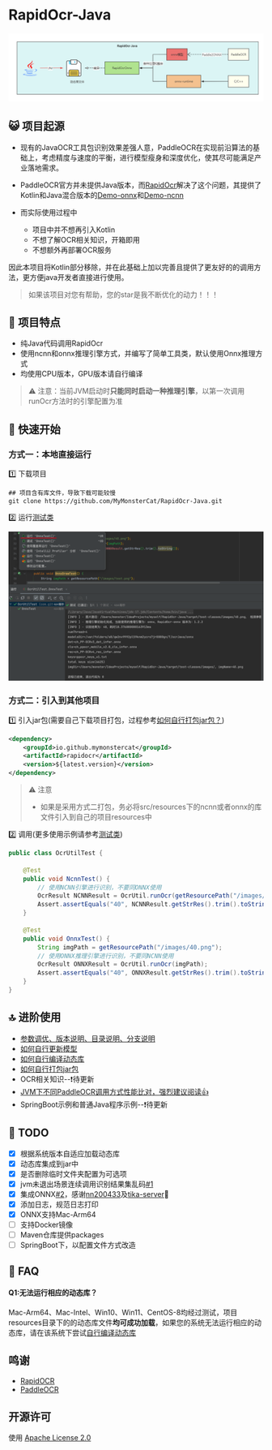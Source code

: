 # RapidOcr-Java

![](./img/line.png)

## 😺 项目起源

- 现有的JavaOCR工具包识别效果差强人意，PaddleOCR在实现前沿算法的基础上，考虑精度与速度的平衡，进行模型瘦身和深度优化，使其尽可能满足产业落地需求。
- PaddleOCR官方并未提供Java版本，而[RapidOcr](https://github.com/RapidAI/RapidOCR)解决了这个问题，其提供了Kotlin和Java混合版本的[Demo-onnx](https://github.com/RapidAI/RapidOcrOnnxJvm)和[Demo-ncnn](https://github.com/RapidAI/RapidOcrNcnnJvm)

- 而实际使用过程中
  - 项目中并不想再引入Kotlin
  - 不想了解OCR相关知识，开箱即用
  - 不想额外再部署OCR服务


因此本项目将Kotlin部分移除，并在此基础上加以完善且提供了更友好的的调用方法，更方便java开发者直接进行使用。

> 如果该项目对您有帮助，您的star是我不断优化的动力！！！

## 👏 项目特点

- 纯Java代码调用RapidOcr
- 使用ncnn和onnx推理引擎方式，并编写了简单工具类，默认使用Onnx推理方式
- 均使用CPU版本，GPU版本请自行编译

> ⚠️ 注意：当前JVM启动时**只能同时启动一种推理引擎**，以第一次调用runOcr方法时的引擎配置为准


## 🎉 快速开始

### 方式一：本地直接运行

1️⃣ 下载项目

```shell
## 项目含有库文件，导致下载可能较慢
git clone https://github.com/MyMonsterCat/RapidOcr-Java.git
```

2️⃣ 运行[测试类](https://github.com/MyMonsterCat/RapidOcr-Java/blob/main/src/test/java/com/github/monster/ocr/OcrUtilTest.java)

<img src="./docs/img/run-test.png" style="zoom:50%;" />

### 方式二：引入到其他项目

1️⃣ 引入jar包(需要自己下载项目打包，过程参考[如何自行打包jar包？](./docs/COMPILE_JAR.md))

```xml
<dependency>
    <groupId>io.github.mymonstercat</groupId>
    <artifactId>rapidocr</artifactId>
    <version>${latest.version}</version>
</dependency>
```

> ⚠️ 注意
>
> - 如果是采用方式二打包，务必将src/resources下的ncnn或者onnx的库文件引入到自己的项目resources中

2️⃣ 调用(更多使用示例请参考[测试类](https://github.com/MyMonsterCat/RapidOcr-Java/blob/main/src/test/java/com/github/monster/ocr/OcrUtilTest.java))

```java
public class OcrUtilTest {

    @Test
    public void NcnnTest() {
        // 使用NCNN引擎进行识别，不要同ONNX使用
        OcrResult NCNNResult = OcrUtil.runOcr(getResourcePath("/images/40.png"), LibConfig.getNcnnConfig(), ParamConfig.getDefaultConfig(), HardwareConfig.getNcnnConfig());
        Assert.assertEquals("40", NCNNResult.getStrRes().trim().toString());
    }

    @Test
    public void OnnxTest() {
        String imgPath = getResourcePath("/images/40.png");
        // 使用ONNX推理引擎进行识别，不要同NCNN使用
        OcrResult ONNXResult = OcrUtil.runOcr(imgPath);
        Assert.assertEquals("40", ONNXResult.getStrRes().trim().toString());
    }
}
```

## 🔝 进阶使用

- [参数调优、版本说明、目录说明、分支说明](./docs/ADVANCED.md)
- [如何自行更新模型](./docs/UPDATE_MODEL.md)
- [如何自行编译动态库](./docs/COMPILE_LIB.md)
- [如何自行打包jar包](./docs/COMPILE_JAR.md)
- OCR相关知识--❗️待更新
- [JVM下不同PaddleOCR调用方式性能比对，强烈建议阅读👍](./docs/COMPARE.md)
- SpringBoot示例和普通Java程序示例--❗️待更新

## 📌 TODO

- [x] 根据系统版本自适应加载动态库
- [x] 动态库集成到jar中
- [x] 是否删除临时文件夹配置为可选项
- [x] jvm未退出场景连续调用识别结果集乱码[#1](https://github.com/MyMonsterCat/RapidOcr-Java/issues/1)
- [x] 集成ONNX[#2](https://github.com/MyMonsterCat/RapidOcr-Java/issues/2)，感谢[nn200433](https://github.com/nn200433)及[tika-server](https://github.com/nn200433/tika-server)👏 
- [x] 添加日志，规范日志打印
- [x] ONNX支持Mac-Arm64
- [ ] 支持Docker镜像
- [ ] Maven仓库提供packages
- [ ] SpringBoot下，以配置文件方式改造

## 🤔 FAQ

#### Q1:无法运行相应的动态库？

Mac-Arm64、Mac-Intel、Win10、Win11、CentOS-8均经过测试，项目resources目录下的的动态库文件**均可成功加载**，如果您的系统无法运行相应的动态库，请在该系统下尝试[自行编译动态库](./docs/COMPILE_LIB.md)

## 鸣谢

- [RapidOCR](https://github.com/RapidAI/RapidOCR)
- [PaddleOCR](https://github.com/PaddlePaddle/PaddleOCR)

## 开源许可

使用 [Apache License 2.0](https://github.com/MyMonsterCat/DeviceTouch/blob/main/LICENSE)
